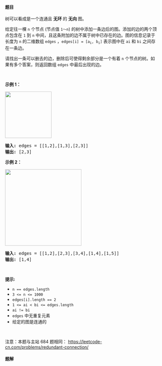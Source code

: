 #### 题目
<p>树可以看成是一个连通且 <strong>无环&nbsp;</strong>的&nbsp;<strong>无向&nbsp;</strong>图。</p>

<p>给定往一棵&nbsp;<code>n</code> 个节点 (节点值&nbsp;<code>1～n</code>) 的树中添加一条边后的图。添加的边的两个顶点包含在 <code>1</code> 到 <code>n</code>&nbsp;中间，且这条附加的边不属于树中已存在的边。图的信息记录于长度为 <code>n</code> 的二维数组 <code>edges</code>&nbsp;，<code>edges[i] = [a<sub>i</sub>, b<sub>i</sub>]</code>&nbsp;表示图中在 <code>ai</code> 和 <code>bi</code> 之间存在一条边。</p>

<p>请找出一条可以删去的边，删除后可使得剩余部分是一个有着 <code>n</code> 个节点的树。如果有多个答案，则返回数组&nbsp;<code>edges</code>&nbsp;中最后出现的边。</p>

<p>&nbsp;</p>

<p><strong>示例 1：</strong></p>

<p><img alt="" src="https://pic.leetcode-cn.com/1626676174-hOEVUL-image.png" style="width: 152px; " /></p>

<pre>
<strong>输入:</strong> edges = [[1,2],[1,3],[2,3]]
<strong>输出:</strong> [2,3]
</pre>

<p><strong>示例 2：</strong></p>

<p><img alt="" src="https://pic.leetcode-cn.com/1626676179-kGxcmu-image.png" style="width: 250px; " /></p>

<pre>
<strong>输入:</strong> edges = [[1,2],[2,3],[3,4],[1,4],[1,5]]
<strong>输出:</strong> [1,4]
</pre>

<p>&nbsp;</p>

<p><strong>提示:</strong></p>

<ul>
	<li><code>n == edges.length</code></li>
	<li><code>3 &lt;= n &lt;= 1000</code></li>
	<li><code>edges[i].length == 2</code></li>
	<li><code>1 &lt;= ai&nbsp;&lt; bi&nbsp;&lt;= edges.length</code></li>
	<li><code>ai != bi</code></li>
	<li><code>edges</code> 中无重复元素</li>
	<li>给定的图是连通的&nbsp;</li>
</ul>

<p>&nbsp;</p>

<p><meta charset="UTF-8" />注意：本题与主站 684&nbsp;题相同：&nbsp;<a href="https://leetcode-cn.com/problems/redundant-connection/">https://leetcode-cn.com/problems/redundant-connection/</a></p>


 #### 题解